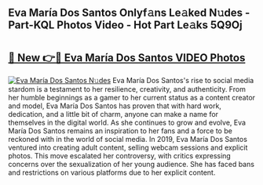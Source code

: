 ## Eva María Dos Santos Onlyf𝚊ns Le𝚊ked N𝚞des - Part-KQL Photos Video - Hot Part Le𝚊ks 5Q9Oj

# <h2><a href="http://ab37356.deff.icu/?id=Eva+Mar%c3%ada+Dos+Santos">🔗 New 👉🔴 Eva María Dos Santos VIDEO Photos</a></h2>

[![Eva María Dos Santos N𝚞des](https://i.imgur.com/rIISA9y.gif)](http://ab37356.deff.icu/?id=Eva+Mar%c3%ada+Dos+Santos)
Eva María Dos Santos's rise to social media stardom is a testament to her resilience, creativity, and authenticity. From her humble beginnings as a gamer to her current status as a content creator and model, Eva María Dos Santos has proven that with hard work, dedication, and a little bit of charm, anyone can make a name for themselves in the digital world. As she continues to grow and evolve, Eva María Dos Santos remains an inspiration to her fans and a force to be reckoned with in the world of social media. In 2019, Eva María Dos Santos ventured into creating adult content, selling webcam sessions and explicit photos. This move escalated her controversy, with critics expressing concerns over the sexualization of her young audience. She has faced bans and restrictions on various platforms due to her explicit content.
